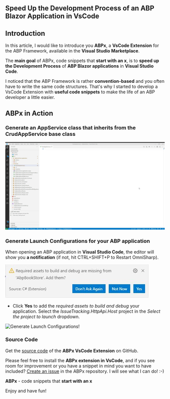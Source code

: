 ## Speed Up the Development Process of an ABP Blazor Application in VsCode

## Introduction

In this article, I would like to introduce you **ABPx**, a **VsCode Extension** for the ABP Framework, available in the **Visual Studio Marketplace**.

The **main goal** of ABPx, code snippets that **start with an x**, is to **speed up the Development Process** of **ABP Blazor applications** in **Visual Studio Code**.

I noticed that the ABP Framework is rather **convention-based** and you often have to write the same code structures. That's why I started to develop a VsCode Extension with **useful code snippets** to make the life of an ABP developer a little easier.

## ABPx in Action

### Generate an AppService class that inherits from the CrudAppService base class

![CrudAppService snippet!](images/crudappservice.gif "Generate an AppService class that inherits from the CrudAppService base class!")

### Generate Launch Configurations for your ABP application

When opening an ABP application in **Visual Studio Code**, the editor will show you **a notification** (if not, hit CTRL+SHIFT+P to Restart OmniSharp).

![Required Assets Missing!](images/RequiredAssetsMissing.jpg "Required Assets Missing!")

* Click **Yes** to add the *required assets to build and debug* your application. Select the *IssueTracking.HttpApi.Host* project in the *Select the project to launch* dropdown.

![Generate Launch Configurations!](images/launchconfigurations.gif "Generate Launch Configurations needed for your project!")

### Source Code

Get the [source code](https://github.com/bartvanhoey/ABPx) of the **ABPx VsCode Extension** on GitHub.

Please feel free to install the **ABPx extension in VsCode**, and if you see room for improvement or you have a snippet in mind you want to have included? [Create an issue](https://github.com/bartvanhoey/ABPx/issues/new) in the ABPx repository. I will see what I can do! :-)

**ABPx** - code snippets that **start with an x**

Enjoy and have fun!
